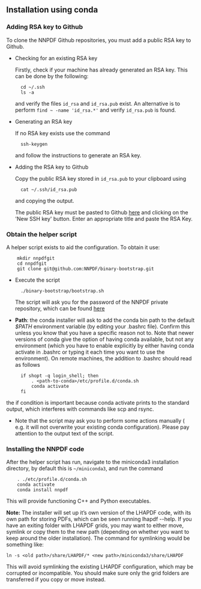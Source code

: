 ## Installation using conda

### Adding RSA key to Github

To clone the NNPDF Github repositories, you must add a public RSA key to Github.

* Checking for an existing RSA key

	Firstly, check if your machine has already generated an RSA key. This can be done by the following:

		cd ~/.ssh
		ls -a

	and verify the files `id_rsa` and `id_rsa.pub` exist. An alternative is to perform `find ~ -name 'id_rsa.*'` and verify `id_rsa.pub` is found.

* Generating an RSA key

	If no RSA key exists use the command

		ssh-keygen

	and follow the instructions to generate an RSA key.

* Adding the RSA key to Github

	Copy the public RSA key stored in `id_rsa.pub` to your clipboard using

		cat ~/.ssh/id_rsa.pub

	and copying the output.

	The public RSA key must be pasted to Github [here](https://github.com/settings/keys) and clicking on the 'New SSH key' button. Enter an appropriate title and paste the RSA Key.

### Obtain the helper script

A helper script exists to aid the configuration. To obtain it use:

		mkdir nnpdfgit
		cd nnpdfgit
		git clone git@github.com:NNPDF/binary-bootstrap.git

* Execute the script

		./binary-bootstrap/bootstrap.sh

	The script will ask you for the password of the NNPDF private repository, which can be found [here](https://www.wiki.ed.ac.uk/pages/viewpage.action?pageId=292165461)

* **Path**: the conda installer will ask to add the conda bin path to the default *$PATH* environment variable (by editing your  .bashrc file). Confirm this unless you know that you have a specific reason not to. Note that newer versions of conda give the option of having conda available, but not any environment (which you have to enable explicitly by either having  conda activate in .bashrc or typing it each time you want to use the environment). On remote machines, the addition to .bashrc should read as follows

		if shopt -q login_shell; then
			. <path-to-conda>/etc/profile.d/conda.sh
			conda activate
		fi

the if condition is important because conda activate prints to the standard output, which interferes with commands like scp and rsync.

* Note that the script may ask you to perform some actions manually ( e.g. it will not overwrite your existing conda configuration). Please pay attention to the output text of the script.

### Installing the NNPDF code

After the helper script has run, navigate to the miniconda3 installation directory, by default this is `~/miniconda3`, and run the command

		. ./etc/profile.d/conda.sh
		conda activate
		conda install nnpdf

This will provide functioning C++ and Python executables.

**Note:** The installer will set up it’s own version of the LHAPDF code, with its own path for storing PDFs, which can be seen running lhapdf --help. If you have an exiting folder with LHAPDF grids, you may want to either move, symlink or copy them to the new path (depending on whether you want to keep around the older installation). The command for symlinking would be something like:

	ln -s <old path>/share/LHAPDF/* <new path>/miniconda3/share/LHAPDF

This will avoid symlinking the existing LHAPDF configuration, which may be corrupted or incompatible. You should make sure only the grid folders are transferred if you copy or move instead.
